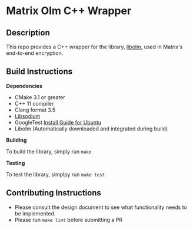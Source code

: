 # Matrix Olm C++ Wrapper

## Description
This repo provides a C++ wrapper for the library, [libolm](https://git.matrix.org/git/olm/), used in Matrix's end-to-end encryption.

## Build Instructions

**Dependencies**

- CMake 3.1 or greater
- C++ 11 compiler
- Clang format 3.5
- [Libsodium](https://download.libsodium.org/doc/)
- GoogleTest [Install Guide for Ubuntu](https://www.eriksmistad.no/getting-started-with-google-test-on-ubuntu/)
- Libolm (Automatically downloaded and integrated during build)

**Building**

To build the library, simply run `make`

**Testing**

To test the library, simplpy run `make test`

## Contributing Instructions

- Please consult the design document to see what functionality needs to be implemented.
- Please run `make lint` before submitting a PR
